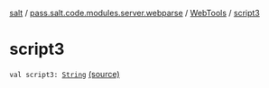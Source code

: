 [salt](../../index.md) / [pass.salt.code.modules.server.webparse](../index.md) / [WebTools](index.md) / [script3](./script3.md)

# script3

`val script3: `[`String`](https://kotlinlang.org/api/latest/jvm/stdlib/kotlin/-string/index.html) [(source)](https://github.com/kurbaniec-tgm/salt/tree/master/code/modules/server/webparse/WebTools.kt#L75)